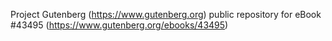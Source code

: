 Project Gutenberg (https://www.gutenberg.org) public repository for eBook #43495 (https://www.gutenberg.org/ebooks/43495)
